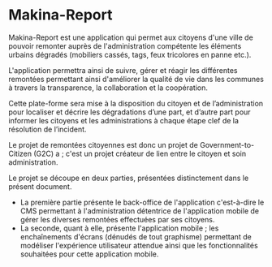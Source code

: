 Makina-Report
=============

Makina-Report est une application qui permet aux citoyens d'une ville de pouvoir remonter auprès de l'administration compétente les éléments urbains dégradés (mobiliers cassés, tags, feux tricolores en panne etc.).

L'application permettra ainsi de suivre, gérer et réagir les différentes remontées permettant ainsi d'améliorer la qualité de vie dans les communes à travers la transparence, la collaboration et la coopération.

Cette plate-forme sera mise à la disposition du citoyen et de l’administration pour localiser et décrire les dégradations d’une part, et d’autre part pour informer les citoyens et les administrations à chaque étape clef de la résolution de l’incident.

Le projet de remontées citoyennes est donc un projet de Government-to-Citizen (G2C) a ; c'est un projet créateur de lien entre le citoyen et soin administration.

Le projet se découpe en deux parties, présentées distinctement dans le présent document.
- La première partie présente le back-office de l'application c'est-à-dire le CMS permettant à l'administration détentrice de l'application mobile de gérer les diverses remontées effectuées par ses citoyens.
- La seconde, quant à elle, présente l'application mobile ; les enchaînements d'écrans (dénudés de tout graphisme) permettant de modéliser l'expérience utilisateur attendue ainsi que les fonctionnalités souhaitées pour cette application mobile.
